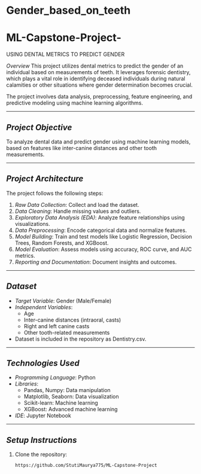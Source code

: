 # Gender_based_on_teeth

# ML-Capstone-Project-
USING DENTAL METRICS TO PREDICT GENDER

*Overview*
This project utilizes dental metrics to predict the gender of an individual based on measurements of teeth. It leverages forensic dentistry, which plays a vital role in identifying deceased individuals during natural calamities or other situations where gender determination becomes crucial. 

The project involves data analysis, preprocessing, feature engineering, and predictive modeling using machine learning algorithms.

---

## *Project Objective*
To analyze dental data and predict gender using machine learning models, based on features like inter-canine distances and other tooth measurements.

---

## *Project Architecture*
The project follows the following steps:
1. *Raw Data Collection*: Collect and load the dataset.
2. *Data Cleaning*: Handle missing values and outliers.
3. *Exploratory Data Analysis (EDA)*: Analyze feature relationships using visualizations.
4. *Data Preprocessing*: Encode categorical data and normalize features.
5. *Model Building*: Train and test models like Logistic Regression, Decision Trees, Random Forests, and XGBoost.
6. *Model Evaluation*: Assess models using accuracy, ROC curve, and AUC metrics.
7. *Reporting and Documentation*: Document insights and outcomes.

---

## *Dataset*
- *Target Variable*: Gender (Male/Female)
- *Independent Variables*:
  - Age
  - Inter-canine distances (intraoral, casts)
  - Right and left canine casts
  - Other tooth-related measurements
- Dataset is included in the repository as Dentistry.csv.

---

## *Technologies Used*
- *Programming Language*: Python
- *Libraries*:
  - Pandas, Numpy: Data manipulation
  - Matplotlib, Seaborn: Data visualization
  - Scikit-learn: Machine learning
  - XGBoost: Advanced machine learning
- *IDE*: Jupyter Notebook

---

## *Setup Instructions*
1. Clone the repository:
   ```bash
   https://github.com/StutiMaurya775/ML-Capstone-Project
